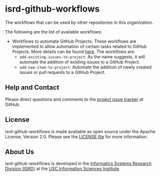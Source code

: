 # isrd-github-workflows

The workflows that can be used by other repositories in this organization.

The following are the list of available workflows:


- Workflows to automate GitHub Projects: These workflows are implemented to allow automation of certain tasks related to GitHub Projects. More details can be found [here](docs/user-docs/github-projects.md). The workflows are:
  - `add-existing-issues-to-project`: As the name suggests, it will automate the addition of existing issues to a GitHub Project. 
  - `add-new-item-to-project`: Automate the addition of newly created issues or pull requests to a GitHub Project.

## Help and Contact

Please direct questions and comments to the [project issue tracker](https://github.com/informatics-isi-edu/isrd-github-workflows/issues) at GitHub.

## License

isrd-github-workflows is made available as open source under the Apache License, Version 2.0. Please see the [LICENSE file](LICENSE) for more information.

## About Us

isrd-github-workflows is developed in the [Informatics Systems Research Division (ISRD)](http://isrd.isi.edu/) at the [USC Information Sciences Institute](http://www.isi.edu).